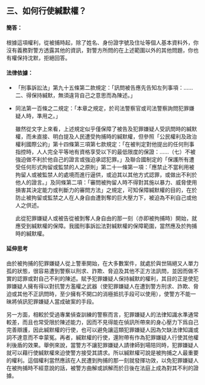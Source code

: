 ## 三、如何行使緘默權？

#### 簡答：

根據這項權利，從被捕時起，除了姓名、身份證字號及住址等個人基本資料外，你沒有義務對警方透露其他的資訊，對警方所問的在上述範圍以外的其他問題，你也有權保持沈默，拒絕回答。

#### 法律依據：

* 「刑事訴訟法」第九十五條第二款規定：「訊問被告應先告知左列事項：……二、得保持緘默，無須違背自己之意思而為陳述。」

* 同法第一百條之二規定：「本章之規定，於司法警察官或司法警察詢問犯罪嫌疑人時，準用之。」

   雖然從文字上來看，上述規定似乎僅保障了被告及犯罪嫌疑人受訊問時的緘默權，而未直接、明白提及人民遭受拘捕時的緘默權，但參照「公民權利及政治權利國際公約」第十四條第三項第七款規定：「在被判定對他提出的任何刑事指控時，人人完全平等地有資格享受以下的最低限度的保證：……（七）不被強迫做不利於他自己的證言或強迫承認犯罪。」及聯合國制定的「保護所有遭受任何形式拘留或監禁的人之原則」第二十一條第一項：「應禁止不當利用被拘留人或被監禁人的處境而進行逼供，或迫其以其他方式認罪，或做出不利於他人的證言。」及同條第二項：「審問被拘留人時不得對其施以暴力、威脅使用損害其決定能力或判斷力的審問方法」之規定，可知保障緘默權的目的，在於防止被拘留或監禁之人在人身自由遭剝奪的巨大壓力下，被迫為不利自己或他人之供述。

   此從犯罪嫌疑人或被告從被剝奪人身自由的那一刻（亦即被拘捕時）開始，就應受到緘默權的保障。我國刑事訴訟法對緘默權的保障範圍，當然應及於拘捕時的緘默權。

#### 延伸思考

由於被拘捕的犯罪嫌疑人從上警車開始，在大多數案件，就處於與世隔絕又人單力孤的狀態，很容易遭到警察以刑求、詐欺、脅迫及其他不正方法訊問，並因而做不實的認罪或對自己不利的陳述。賦予犯罪嫌疑人保持緘默的權利，其目的正是使犯罪嫌疑人擁有得以對抗警方濫權之武器（使犯罪嫌疑人在遭到警方刑求、詐欺、脅迫或其他不正訊問時，至少擁有不開口的消極抵抗手段可以使用），使警方不能一昧將偵訊犯罪嫌疑人當成破案的手段。

另一方面，相較於受過專業偵查訓練的警察而言，犯罪嫌疑人的法律知識水準通常較差，而且也常受限於陳述能力，因而不見得能在偵訊所帶來的身心壓力下爲自己完善辯護，因此緘默權的行使，也可以避免讓這類犯罪嫌疑人因為欠缺法律知識或詞不達意而不幸蒙冤。再者，緘默權的行使，還附帶有作為犯罪嫌疑人行使其他權利後盾的效果。舉例來說，當警方不讓犯罪嫌疑人請律師到場陪同時，犯罪嫌疑人就可以藉行使緘默權來迫使警方接受其請求。所以緘默權可說是被拘捕之人最重要的權利。這個權利當然應該在人民遭到拘捕的那一刻就發揮功效，以免犯罪嫌疑人在被拘捕時不經意說的話，被警方曲解或誤解而於日後在法庭上成為對其不利的證據。
